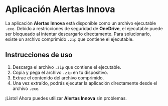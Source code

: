 # Aplicación Alertas Innova

La aplicación **Alertas Innova** está disponible como un archivo ejecutable `.exe`. Debido a restricciones de seguridad de **OneDrive**, el ejecutable puede ser bloqueado al intentar descargarlo directamente. Para solucionarlo, existe un archivo comprimido `.zip` que contiene el ejecutable.

## Instrucciones de uso

1. Descarga el archivo `.zip` que contiene el ejecutable.
2. Copia y pega el archivo `.zip` en tu dispositivo.
3. Extrae el contenido del archivo comprimido.
4. Una vez extraído, podrás ejecutar la aplicación directamente desde el archivo `.exe`.

¡Listo! Ahora puedes utilizar **Alertas Innova** sin problemas.